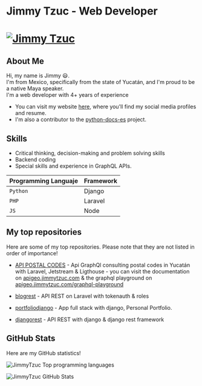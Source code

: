# Jimmy Tzuc - Web Developer

[![Jimmy Tzuc](https://jimmytzuc.com/assets/img/favicon.ico)](https://jimmytzuc.com )
=============

## About Me
Hi, my name is Jimmy 😃.  
I'm from Mexico, specifically from the state of Yucatán, and I'm proud to be a native Maya speaker.  
I'm a web developer with 4+ years of experience
  

* You can visit my website [here](https://jimmytzuc.com/), where you'll find my social media profiles and resume.
* I'm also a contributor to the [python-docs-es](https://github.com/python/python-docs-es) project.

## Skills
* Critical thinking, decision-making and problem solving skills
* Backend coding
* Special skills and experience in GraphQL APIs.

| Programming Languaje | Framework |
| ------ | ------ |
| `Python` | Django |
| `PHP` | Laravel|
| `JS` | Node|


## My top repositories

Here are some of my top repositories. Please note that they are not listed in order of importance!

- [API POSTAL CODES](https://github.com/JimmyTzuc/apicp) - Api GraphQl consulting postal codes in Yucatán with Laravel, Jetstream & Ligthouse - you can visit the documentation on [apigeo.jimmytzuc.com](http://apigeo.jimmytzuc.com/) & the graphql playground on [apigeo.jimmytzuc.com/graphql-playground](http://apigeo.jimmytzuc.com/graphql-playground)

- [blogrest](https://github.com/JimmyTzuc/blogrest) - API REST on Laravel with tokenauth & roles

- [portfoliodjango](https://github.com/JimmyTzuc/portfoliodjango) - App full stack with django, Personal Portfolio.

- [djangorest](https://github.com/JimmyTzuc/djangorest) - API REST with django & django rest framework

## GitHub Stats
Here are my GitHub statistics!

![JimmyTzuc Top programming languages](https://github-readme-stats.vercel.app/api?username=JimmyTzuc&show_icons=true&line_height=27&count_private=true&title_color=FF8E43&text_color=DFDFDF&icon_color=5EC3FF&bg_color=1E1E1E)

![JimmyTzuc GitHub Stats](https://github-readme-stats.vercel.app/api/top-langs/?username=JimmyTzuc&langs_count=3&title_color=FF8E43&text_color=DFDFDF&bg_color=1E1E1E)
